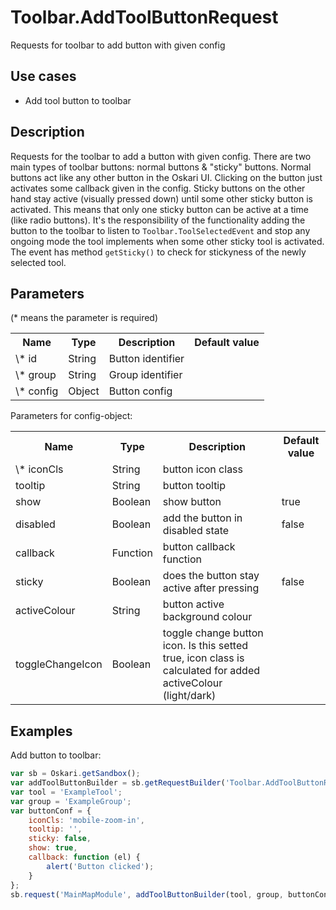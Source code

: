 # Toolbar.AddToolButtonRequest

Requests for toolbar to add button with given config

## Use cases

- Add tool button to toolbar

## Description

Requests for the toolbar to add a button with given config. There are two main types of toolbar buttons: normal buttons & "sticky" buttons. Normal buttons act like any other button in the Oskari UI. Clicking on the button just activates some callback given in the config. Sticky buttons on the other hand stay active (visually pressed down) until some other sticky button is activated. This means that only one sticky button can be active at a time (like radio buttons). It's the responsibility of the functionality adding the button to the toolbar to listen to `Toolbar.ToolSelectedEvent` and stop any ongoing mode the tool implements when some other sticky tool is activated. The event has method `getSticky()` to check for stickyness of the newly selected tool.

## Parameters

(* means the parameter is required)

<table class="table">
<tr>
  <th> Name</th><th> Type</th><th> Description</th><th> Default value</th>
</tr>
<tr>
  <td> \* id </td><td> String</td><td> Button identifier </td><td> </td>
</tr>
<tr>
  <td> \* group </td><td> String</td><td> Group identifier </td><td> </td>
</tr>
<tr>
  <td> \* config </td><td> Object </td><td> Button config </td><td> </td>
</tr>
</table>


Parameters for config-object:

<table class="table">
<tr>
  <th> Name</th><th> Type</th><th> Description</th><th> Default value</th>
</tr>
<tr>
  <td> \* iconCls </td><td> String </td><td> button icon class </td><td> </td>
</tr>
<tr>
  <td> tooltip </td><td> String </td><td> button tooltip </td><td> </td>
</tr>
<tr>
  <td> show </td><td> Boolean </td><td> show button </td><td> true </td>
</tr>
<tr>
  <td> disabled </td><td> Boolean </td><td> add the button in disabled state </td><td> false </td>
</tr>
<tr>
  <td> callback </td><td> Function </td><td> button callback function </td><td> </td>
</tr>
<tr>
  <td> sticky </td><td> Boolean </td><td> does the button stay active after pressing </td><td> false </td>
</tr>
<tr>
  <td> activeColour </td><td> String </td><td> button active background colour </td><td> </td>
</tr>
<tr>
  <td> toggleChangeIcon </td><td> Boolean </td><td> toggle change button icon. Is this setted true, icon class is calculated for added activeColour (light/dark)</td><td> </td>
</tr>

</table>




## Examples

Add button to toolbar:
```javascript
var sb = Oskari.getSandbox();
var addToolButtonBuilder = sb.getRequestBuilder('Toolbar.AddToolButtonRequest');
var tool = 'ExampleTool';
var group = 'ExampleGroup';
var buttonConf = {
	iconCls: 'mobile-zoom-in',
    tooltip: '',
    sticky: false,
    show: true,
    callback: function (el) {
    	alert('Button clicked');
    }
};
sb.request('MainMapModule', addToolButtonBuilder(tool, group, buttonConf));
```
